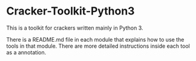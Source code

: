 # Cracker-Toolkit-Python3
This is a toolkit for crackers written mainly in Python 3.

There is a README.md file in each module that explains how to use the tools in that module. There are more detailed instructions inside each tool as a annotation.
